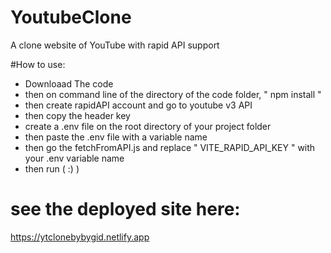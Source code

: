 # YoutubeClone
A clone website of YouTube with rapid API support

#How to use:
- Downloaad The code
- then on command line of the directory of the code folder, " npm install "
- then create  rapidAPI account and go to youtube v3 API
- then copy the header key
- create a .env file on the root directory of your project folder
- then paste the .env file with a variable name
- then go the fetchFromAPI.js and replace " VITE_RAPID_API_KEY " with your .env variable name
- then run ( :) )

# see the deployed site here:
https://ytclonebybygid.netlify.app

